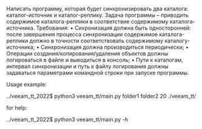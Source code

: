 Написать программу, которая будет синхронизировать два каталога: каталог-источник и каталог-реплику. Задача программы – приводить содержимое каталога-реплики в соответствие содержимому каталога-источника.
Требования:
    • Сихронизация должна быть односторонней: после завершения процесса синхронизации содержимое каталога-реплики должно в точности соответствовать содержимому каталогу-источника;
    • Синхронизация должна производиться периодически;
    • Операции создания/копирования/удаления объектов должны логироваться в файле и выводиться в консоль;
    • Пути к каталогам, интервал синхронизации и путь к файлу логирования должны задаваться параметрами командной строки при запуске программы.


Usage example:

../veeam_tt_2022$ python3 veeam_tt/main.py folder1 folder2 20 ./veeam_tt/

for help:

../veeam_tt_2022$ python3 veeam_tt/main.py -h
